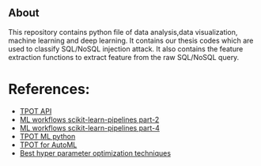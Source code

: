 ## About

This repository contains python file of data analysis,data visualization, machine learning and deep learning.
It contains our thesis codes which are used to classify SQL/NoSQL injection attack.
It also contains the feature extraction functions to extract feature from the raw SQL/NoSQL query.


# References:
- [TPOT API](http://epistasislab.github.io/tpot/api/)
- [ML workflows scikit-learn-pipelines part-2](https://www.kdnuggets.com/2018/01/managing-machine-learning-workflows-scikit-learn-pipelines-part-2.html)
- [ML workflows scikit-learn-pipelines part-4](https://www.kdnuggets.com/2018/01/managing-machine-learning-workflows-scikit-learn-pipelines-part-4.html)
- [TPOT ML python](https://www.datacamp.com/community/tutorials/tpot-machine-learning-python)
- [TPOT for AutoML](https://machinelearningmastery.com/tpot-for-automated-machine-learning-in-python/)
- [Best hyper parameter optimization techniques](https://www.kaggle.com/questions-and-answers/130597) 
